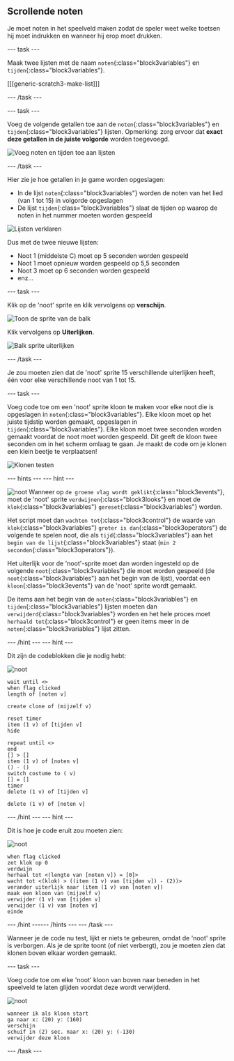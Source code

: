 ## Scrollende noten

Je moet noten in het speelveld maken zodat de speler weet welke toetsen hij moet indrukken en wanneer hij erop moet drukken.

--- task ---

Maak twee lijsten met de naam `noten`{:class="block3variables"} en `tijden`{:class="block3variables"}.

[[[generic-scratch3-make-list]]]

--- /task ---

--- task ---

Voeg de volgende getallen toe aan de `noten`{:class="block3variables"} en `tijden`{:class="block3variables"} lijsten. Opmerking: zorg ervoor dat **exact deze getallen in de juiste volgorde** worden toegevoegd.

![Voeg noten en tijden toe aan lijsten](images/lists-add-annotated.png)

--- /task ---

Hier zie je hoe getallen in je game worden opgeslagen:

+ In de lijst `noten`{:class="block3variables"} worden de noten van het lied (van 1 tot 15) in volgorde opgeslagen
+ De lijst `tijden`{:class="block3variables"} slaat de tijden op waarop de noten in het nummer moeten worden gespeeld

![Lijsten verklaren](images/lists-explain.png)

Dus met de twee nieuwe lijsten:

+ Noot 1 (middelste C) moet op 5 seconden worden gespeeld
+ Noot 1 moet opnieuw worden gespeeld op 5,5 seconden
+ Noot 3 moet op 6 seconden worden gespeeld
+ enz...

--- task ---

Klik op de 'noot' sprite en klik vervolgens op **verschijn**.

![Toon de sprite van de balk](images/note-show-annotated.png)

Klik vervolgens op **Uiterlijken**.

![Balk sprite uiterlijken](images/note-costumes.png)

--- /task ---

Je zou moeten zien dat de 'noot' sprite 15 verschillende uiterlijken heeft, één voor elke verschillende noot van 1 tot 15.

--- task ---

Voeg code toe om een 'noot' sprite kloon te maken voor elke noot die is opgeslagen in `noten`{:class="block3variables"}. Elke kloon moet op het juiste tijdstip worden gemaakt, opgeslagen in `tijden`{:class="block3variables"}. Elke kloon moet twee seconden worden gemaakt voordat de noot moet worden gespeeld. Dit geeft de kloon twee seconden om in het scherm omlaag te gaan. Je maakt de code om je klonen een klein beetje te verplaatsen!

![Klonen testen](images/clones-test.png)

--- hints ---
 --- hint ---

![noot](images/note-sprite.png) 
Wanneer op `de groene vlag wordt geklikt`{:class="block3events"}, moet de 'noot' sprite `verdwijnen`{:class="block3looks"} en moet de `klok`{:class="block3variables"} `gereset`{:class="block3variables"} worden.

Het script moet dan `wachten tot`{:class="block3control"} de waarde van `klok`{:class="block3variables"} `groter is dan`{:class="block3operators"} de volgende te spelen noot, die als `tijd`{:class="block3variables"} aan het `begin van de lijst`{:class="block3variables"} staat (`min 2 seconden`{:class="block3operators"}).

Het uiterlijk voor de 'noot'-sprite moet dan worden ingesteld op de volgende `noot`{:class="block3variables"} die moet worden gespeeld (de `noot`{:class="block3variables"} aan het begin van de lijst), voordat een `kloon`{:class="block3events"} van de 'noot' sprite wordt gemaakt.

De items aan het begin van de `noten`{:class="block3variables"} en `tijden`{:class="block3variables"} lijsten moeten dan `verwijderd`{:class="block3variables"} worden en het hele proces moet `herhaald tot`{:class="block3control"} er geen items meer in de `noten`{:class="block3variables"} lijst zitten.

--- /hint --- --- hint ---

Dit zijn de codeblokken die je nodig hebt:

![noot](images/note-sprite.png)

```blocks3
wait until <>
when flag clicked
length of [noten v]

create clone of (mijzelf v)

reset timer
item (1 v) of [tijden v]
hide

repeat until <>
end
[] > []
item (1 v) of [noten v]
() - ()
switch costume to ( v)
[] = []
timer
delete (1 v) of [tijden v]

delete (1 v) of [noten v]
```

--- /hint --- --- hint ---

Dit is hoe je code eruit zou moeten zien:

![noot](images/note-sprite.png)

```blocks3
when flag clicked
zet klok op 0
verdwijn
herhaal tot <(lengte van [noten v]) = [0]>
wacht tot <(klok) > ((item (1 v) van [tijden v]) - (2))>
verander uiterlijk naar (item (1 v) van [noten v])
maak een kloon van (mijzelf v)
verwijder (1 v) van [tijden v]
verwijder (1 v) van [noten v]
einde
```

--- /hint ------ /hints --- --- /task ---

Wanneer je de code nu test, lijkt er niets te gebeuren, omdat de 'noot' sprite is verborgen. Als je de sprite toont (of niet verbergt), zou je moeten zien dat klonen boven elkaar worden gemaakt.

--- task ---

Voeg code toe om elke 'noot' kloon van boven naar beneden in het speelveld te laten glijden voordat deze wordt verwijderd.

![noot](images/note-sprite.png)

```blocks3
wanneer ik als kloon start
ga naar x: (20) y: (160)
verschijn
schuif in (2) sec. naar x: (20) y: (-130)
verwijder deze kloon
```

--- /task ---